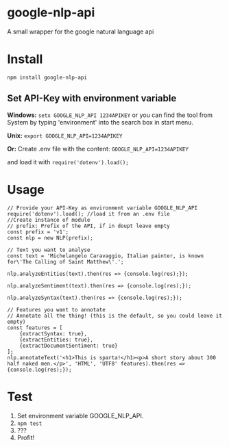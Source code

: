 # google-nlp-api
A small wrapper for the google natural language api

# Install
`npm install google-nlp-api`

## Set API-Key with environment variable

**Windows:**
`setx GOOGLE_NLP_API 1234APIKEY`
or you can find the tool from System by typing 'environment' into the search box in start menu.

**Unix:**
`export GOOGLE_NLP_API=1234APIKEY`

**Or:**
Create .env file with the content:
`GOOGLE_NLP_API=1234APIKEY`

and load it with `require('dotenv').load();`


# Usage

    // Provide your API-Key as environment variable GOOGLE_NLP_API
    require('dotenv').load(); //load it from an .env file
    //Create instance of module
    // prefix: Prefix of the API, if in doupt leave empty
    const prefix = 'v1';
    const nlp = new NLP(prefix);

    // Text you want to analyse
    const text = 'Michelangelo Caravaggio, Italian painter, is known for\'The Calling of Saint Matthew\'.';

    nlp.analyzeEntities(text).then(res => {console.log(res);});

    nlp.analyzeSentiment(text).then(res => {console.log(res);});

    nlp.analyzeSyntax(text).then(res => {console.log(res);});

    // Features you want to annotate
    // Annotate all the thing! (this is the default, so you could leave it empty)
    const features = [
        {extractSyntax: true},
        {extractEntities: true},
        {extractDocumentSentiment: true}
    ];
    nlp.annotateText('<h1>This is sparta!</h1><p>A short story about 300 half naked men.</p>', 'HTML', 'UTF8' features).then(res => {console.log(res);});

# Test
1. Set environment variable GOOGLE_NLP_API.
2. `npm test`
3. ???
4. Profit!